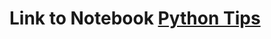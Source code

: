# Link to Notebook [Python Tips](https://github.com/mortizm1988/Python_Computation_Tips/blob/a24f07e2b3693fb0662532152479f65f35cd14eb/Simple_and_faster_code.ipynb)
 
